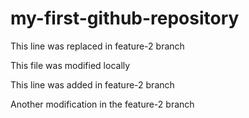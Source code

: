 # my-first-github-repository
This line was replaced in feature-2 branch

This file was modified locally

This line was added in feature-2 branch

Another modification in the feature-2 branch